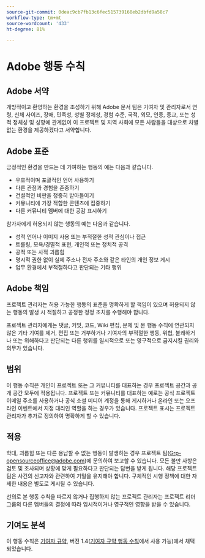 ```yaml
---
source-git-commit: 0deac9cb7fb13c6fec515739168eb2dbfd9a58c7
workflow-type: tm+mt
source-wordcount: '433'
ht-degree: 81%

---
```

# Adobe 행동 수칙

## Adobe 서약

개방적이고 환영하는 환경을 조성하기 위해 Adobe 문서 팀은 기여자 및 관리자로서 연령, 신체 사이즈, 장애, 민족성, 성별 정체성, 경험 수준, 국적, 외모, 인종, 종교, 또는 성적 정체성 및 성향에 관계없이 이 프로젝트 및 지역 사회에 모든 사람들을 대상으로 차별 없는 환경을 제공하겠다고 서약합니다.

## Adobe 표준

긍정적인 환경을 만드는 데 기여하는 행동의 예는 다음과 같습니다.

* 우호적이며 포괄적인 언어 사용하기
* 다른 관점과 경험을 존중하기
* 건설적인 비판을 정중히 받아들이기
* 커뮤니티에 가장 적합한 콘텐츠에 집중하기
* 다른 커뮤니티 멤버에 대한 공감 표시하기

참가자에게 허용되지 않는 행동의 예는 다음과 같습니다.

* 성적 언어나 이미지 사용 또는 부적절한 성적 관심이나 접근
* 트롤링, 모욕/경멸적 표현, 개인적 또는 정치적 공격
* 공적 또는 사적 괴롭힘
* 명시적 권한 없이 실제 주소나 전자 주소와 같은 타인의 개인 정보 게시
* 업무 환경에서 부적절하다고 판단되는 기타 행위

## Adobe 책임

프로젝트 관리자는 허용 가능한 행동의 표준을 명확하게 할 책임이 있으며 허용되지 않는 행동의 발생 시 적절하고 공정한 정정 조치를 수행해야 합니다.

프로젝트 관리자에게는 댓글, 커밋, 코드, Wiki 편집, 문제 및 본 행동 수칙에 연관되지 않은 기타 기여를 제거, 편집 또는 거부하거나 기여자의 부적절한 행동, 위협, 불쾌하거나 또는 위해하다고 판단되는 다른 행위를 일시적으로 또는 영구적으로 금지시킬 권리와 의무가 있습니다.

## 범위

이 행동 수칙은 개인이 프로젝트 또는 그 커뮤니티를 대표하는 경우 프로젝트 공간과 공개 공간 모두에 적용됩니다. 프로젝트 또는 커뮤니티를 대표하는 예로는 공식 프로젝트 이메일 주소를 사용하거나 공식 소셜 미디어 계정을 통해 게시하거나 온라인 또는 오프라인 이벤트에서 지정 대리인 역할을 하는 경우가 있습니다. 프로젝트 표시는 프로젝트 관리자가 추가로 정의하여 명확하게 할 수 있습니다.

## 적용

학대, 괴롭힘 또는 다른 용납할 수 없는 행동이 발생하는 경우 프로젝트 팀(Grp-opensourceoffice@adobe.com)에 문의하여 보고할 수 있습니다. 모든 불만 사항은 검토 및 조사되며 상황에 맞게 필요하다고 판단되는 답변을 받게 됩니다. 해당 프로젝트 팀은 사건의 신고자와 관련하여 기밀을 유지해야 합니다. 구체적인 시행 정책에 대한 자세한 내용은 별도로 게시될 수 있습니다.

선의로 본 행동 수칙을 따르지 않거나 집행하지 않는 프로젝트 관리자는 프로젝트 리더 그룹의 다른 멤버들의 결정에 따라 임시적이거나 영구적인 영향을 받을 수 있습니다.

## 기여도 분석

이 행동 수칙은 [기여자 규약](https://www.contributor-covenant.org/), 버전 1.4([기여자 규약 행동 수칙](https://www.contributor-covenant.org/version/1/4/code-of-conduct/)에서 사용 가능)에서 채택되었습니다.